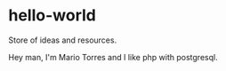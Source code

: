 # hello-world
Store of ideas and resources.

Hey man, I'm Mario Torres and I like php with postgresql.
